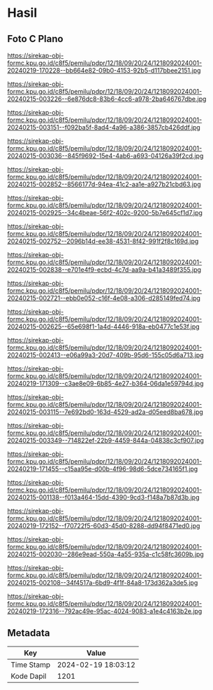 # Hasil

## Foto C Plano

https://sirekap-obj-formc.kpu.go.id/c8f5/pemilu/pdpr/12/18/09/20/24/1218092024001-20240219-170228--bb664e82-09b0-4153-92b5-d117bbee2151.jpg

https://sirekap-obj-formc.kpu.go.id/c8f5/pemilu/pdpr/12/18/09/20/24/1218092024001-20240215-003226--6e876dc8-83b6-4cc6-a978-2ba646767dbe.jpg

https://sirekap-obj-formc.kpu.go.id/c8f5/pemilu/pdpr/12/18/09/20/24/1218092024001-20240215-003151--f092ba5f-8ad4-4a96-a386-3857cb426ddf.jpg

https://sirekap-obj-formc.kpu.go.id/c8f5/pemilu/pdpr/12/18/09/20/24/1218092024001-20240215-003036--845f9692-15e4-4ab6-a693-04126a39f2cd.jpg

https://sirekap-obj-formc.kpu.go.id/c8f5/pemilu/pdpr/12/18/09/20/24/1218092024001-20240215-002852--8566177d-94ea-41c2-aa1e-a927b21cbd63.jpg

https://sirekap-obj-formc.kpu.go.id/c8f5/pemilu/pdpr/12/18/09/20/24/1218092024001-20240215-002925--34c4beae-56f2-402c-9200-5b7e645cf1d7.jpg

https://sirekap-obj-formc.kpu.go.id/c8f5/pemilu/pdpr/12/18/09/20/24/1218092024001-20240215-002752--2096b14d-ee38-4531-8f42-991f2f8c169d.jpg

https://sirekap-obj-formc.kpu.go.id/c8f5/pemilu/pdpr/12/18/09/20/24/1218092024001-20240215-002838--e701e4f9-ecbd-4c7d-aa9a-b41a3489f355.jpg

https://sirekap-obj-formc.kpu.go.id/c8f5/pemilu/pdpr/12/18/09/20/24/1218092024001-20240215-002721--ebb0e052-c16f-4e08-a306-d285149fed74.jpg

https://sirekap-obj-formc.kpu.go.id/c8f5/pemilu/pdpr/12/18/09/20/24/1218092024001-20240215-002625--65e698f1-1a4d-4446-918a-eb0477c1e53f.jpg

https://sirekap-obj-formc.kpu.go.id/c8f5/pemilu/pdpr/12/18/09/20/24/1218092024001-20240215-002413--e06a99a3-20d7-409b-95d6-155c05d6a713.jpg

https://sirekap-obj-formc.kpu.go.id/c8f5/pemilu/pdpr/12/18/09/20/24/1218092024001-20240219-171309--c3ae8e09-6b85-4e27-b364-06da1e59794d.jpg

https://sirekap-obj-formc.kpu.go.id/c8f5/pemilu/pdpr/12/18/09/20/24/1218092024001-20240215-003115--7e692bd0-163d-4529-ad2a-d05eed8ba678.jpg

https://sirekap-obj-formc.kpu.go.id/c8f5/pemilu/pdpr/12/18/09/20/24/1218092024001-20240215-003349--714822ef-22b9-4459-844a-04838c3cf907.jpg

https://sirekap-obj-formc.kpu.go.id/c8f5/pemilu/pdpr/12/18/09/20/24/1218092024001-20240219-171455--c15aa95e-d00b-4f96-98d6-5dce734165f1.jpg

https://sirekap-obj-formc.kpu.go.id/c8f5/pemilu/pdpr/12/18/09/20/24/1218092024001-20240215-001138--f013a464-15dd-4390-9cd3-f148a7b87d3b.jpg

https://sirekap-obj-formc.kpu.go.id/c8f5/pemilu/pdpr/12/18/09/20/24/1218092024001-20240219-172152--f70722f5-60d3-45d0-8288-dd94f8471ed0.jpg

https://sirekap-obj-formc.kpu.go.id/c8f5/pemilu/pdpr/12/18/09/20/24/1218092024001-20240215-002030--286e9ead-550a-4a55-935a-c1c58fc3609b.jpg

https://sirekap-obj-formc.kpu.go.id/c8f5/pemilu/pdpr/12/18/09/20/24/1218092024001-20240215-002108--34f4517a-6bd9-4f1f-84a8-173d362a3de5.jpg

https://sirekap-obj-formc.kpu.go.id/c8f5/pemilu/pdpr/12/18/09/20/24/1218092024001-20240219-172316--792ac49e-95ac-4024-9083-a1e4c4163b2e.jpg


## Metadata

| Key        | Value               |
| ---------- | ------------------- |
| Time Stamp | 2024-02-19 18:03:12 |
| Kode Dapil | 1201                |



